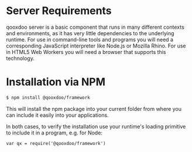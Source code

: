 # Server Requirements

qooxdoo server is a basic component that runs in many different contexts and
environments, as it has very little dependencies to the underlying runtime. For
use in command-line tools and programs you will need a corresponding JavaScript
interpreter like Node.js or Mozilla Rhino. For use in HTML5 Web Workers you will
need a browser that supports this technology.

# Installation via NPM

```bash
$ npm install @qooxdoo/framework
```

This will install the npm package into your current folder from where you can
include it easily into your applications.

In both cases, to verify the installation use your runtime's loading primitive
to include it in a program, e.g. for Node:

    var qx = require('@qooxdoo/framework')

